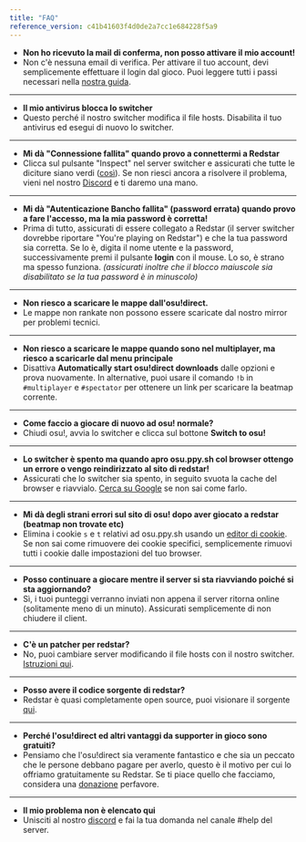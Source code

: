 ```yaml
---
title: "FAQ"
reference_version: c41b41603f4d0de2a7cc1e684228f5a9
---
```


- **Non ho ricevuto la mail di conferma, non posso attivare il mio account!**
- Non c'è nessuna email di verifica. Per attivare il tuo account, devi semplicemente effettuare il login dal gioco. Puoi leggere tutti i passi necessari nella [nostra guida](/doc/connection_guide).

-----------------------

- **Il mio antivirus blocca lo switcher**
- Questo perché il nostro switcher modifica il file hosts. Disabilita il tuo antivirus ed esegui di nuovo lo switcher.

-----------------------

- **Mi dà "Connessione fallita" quando provo a connettermi a Redstar**  
- Clicca sul pulsante "Inspect" nel server switcher e assicurati che tutte le diciture siano verdi ([così](https://i.ibb.co/68TL6zT/Settings-Form.png)). Se non riesci ancora a risolvere il problema, vieni nel nostro [Discord](https://discord.redstar.moe) e ti daremo una mano.

-----------------------

- **Mi dà "Autenticazione Bancho fallita" (password errata) quando provo a fare l'accesso, ma la mia password è corretta!**
- Prima di tutto, assicurati di essere collegato a Redstar (il server switcher dovrebbe riportare "You're playing on Redstar") e che la tua password sia corretta. Se lo è, digita il nome utente e la password, successivamente premi il pulsante **login** con il mouse. Lo so, è strano ma spesso funziona. *(assicurati inoltre che il blocco maiuscole sia disabilitato se la tua password è in minuscolo)*

-----------------------

- **Non riesco a scaricare le mappe dall'osu!direct.**
- Le mappe non rankate non possono essere scaricate dal nostro mirror per problemi tecnici.

-----------------------

- **Non riesco a scaricare le mappe quando sono nel multiplayer, ma riesco a scaricarle dal menu principale**
- Disattiva **Automatically start osu!direct downloads** dalle opzioni e prova nuovamente. In alternative, puoi usare il comando `!b` in `#multiplayer` e `#spectator` per ottenere un link per scaricare la beatmap corrente.

-----------------------

- **Come faccio a giocare di nuovo ad osu! normale?**
- Chiudi osu!, avvia lo switcher e clicca sul bottone **Switch to osu!**

-----------------------

- **Lo switcher è spento ma quando apro osu.ppy.sh col browser ottengo un errore o vengo reindirizzato al sito di redstar!**
- Assicurati che lo switcher sia spento, in seguito svuota la cache del browser e riavvialo. [Cerca su Google](http://lmgtfy.com/?q=come+svuotare+la+cache+del+browser) se non sai come farlo.

-----------------------

- **Mi dà degli strani errori sul sito di osu! dopo aver giocato a redstar (beatmap non trovate etc)**
- Elimina i cookie `s` e `t` relativi ad osu.ppy.sh usando un [editor di cookie](https://chrome.google.com/webstore/detail/editthiscookie/fngmhnnpilhplaeedifhccceomclgfbg). Se non sai come rimuovere dei cookie specifici, semplicemente rimuovi tutti i cookie dalle impostazioni del tuo browser.

-----------------------

- **Posso continuare a giocare mentre il server si sta riavviando poiché si sta aggiornando?**
- Sì, i tuoi punteggi verranno inviati non appena il server ritorna online (solitamente meno di un minuto). Assicurati semplicemente di non chiudere il client.

-----------------------

- **C'è un patcher per redstar?**
- No, puoi cambiare server modificando il file hosts con il nostro switcher. [Istruzioni qui](https://redstar.moe/doc/1).

-----------------------

- **Posso avere il codice sorgente di redstar?**
-  Redstar è quasi completamente open source, puoi visionare il sorgente [qui](https://github.com/osuRedstar/Redstar-windows).

-----------------------

- **Perché l'osu!direct ed altri vantaggi da supporter in gioco sono gratuiti?**
- Pensiamo che l'osu!direct sia veramente fantastico e che sia un peccato che le persone debbano pagare per averlo, questo è il motivo per cui lo offriamo gratuitamente su Redstar. Se ti piace quello che facciamo, considera una [donazione](/donate) perfavore.

-----------------------

- **Il mio problema non è elencato qui**
- Unisciti al nostro [discord](https://discord.redstar.moe) e fai la tua domanda nel canale #help del server.
